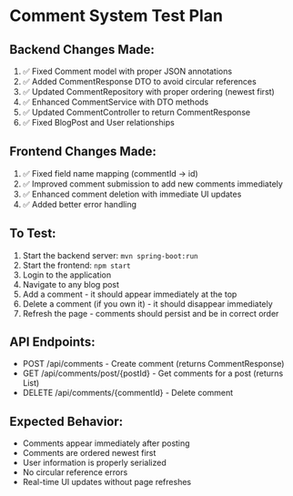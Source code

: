 # Comment System Test Plan

## Backend Changes Made:
1. ✅ Fixed Comment model with proper JSON annotations
2. ✅ Added CommentResponse DTO to avoid circular references
3. ✅ Updated CommentRepository with proper ordering (newest first)
4. ✅ Enhanced CommentService with DTO methods
5. ✅ Updated CommentController to return CommentResponse
6. ✅ Fixed BlogPost and User relationships

## Frontend Changes Made:
1. ✅ Fixed field name mapping (commentId → id)
2. ✅ Improved comment submission to add new comments immediately
3. ✅ Enhanced comment deletion with immediate UI updates
4. ✅ Added better error handling

## To Test:
1. Start the backend server: `mvn spring-boot:run`
2. Start the frontend: `npm start`
3. Login to the application
4. Navigate to any blog post
5. Add a comment - it should appear immediately at the top
6. Delete a comment (if you own it) - it should disappear immediately
7. Refresh the page - comments should persist and be in correct order

## API Endpoints:
- POST /api/comments - Create comment (returns CommentResponse)
- GET /api/comments/post/{postId} - Get comments for a post (returns List<CommentResponse>)
- DELETE /api/comments/{commentId} - Delete comment

## Expected Behavior:
- Comments appear immediately after posting
- Comments are ordered newest first
- User information is properly serialized
- No circular reference errors
- Real-time UI updates without page refreshes
